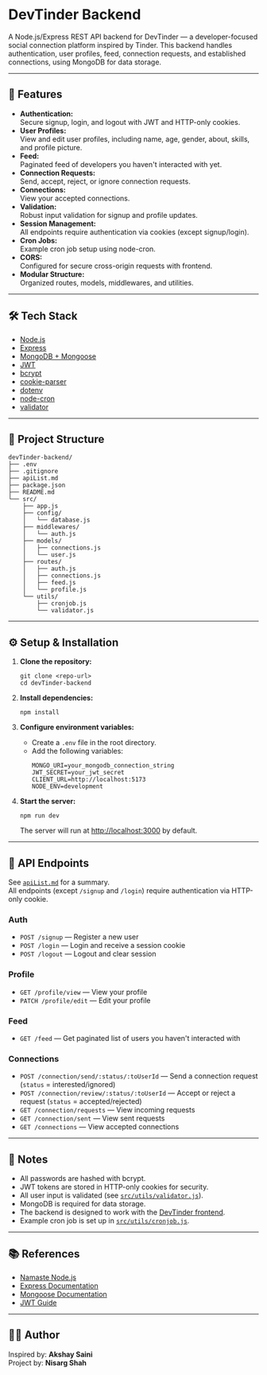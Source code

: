 # DevTinder Backend

A Node.js/Express REST API backend for DevTinder — a developer-focused social connection platform inspired by Tinder. This backend handles authentication, user profiles, feed, connection requests, and established connections, using MongoDB for data storage.

---

## 🚀 Features

- **Authentication:**  
  Secure signup, login, and logout with JWT and HTTP-only cookies.
- **User Profiles:**  
  View and edit user profiles, including name, age, gender, about, skills, and profile picture.
- **Feed:**  
  Paginated feed of developers you haven't interacted with yet.
- **Connection Requests:**  
  Send, accept, reject, or ignore connection requests.
- **Connections:**  
  View your accepted connections.
- **Validation:**  
  Robust input validation for signup and profile updates.
- **Session Management:**  
  All endpoints require authentication via cookies (except signup/login).
- **Cron Jobs:**  
  Example cron job setup using node-cron.
- **CORS:**  
  Configured for secure cross-origin requests with frontend.
- **Modular Structure:**  
  Organized routes, models, middlewares, and utilities.

---

## 🛠️ Tech Stack

- [Node.js](https://nodejs.org/)
- [Express](https://expressjs.com/)
- [MongoDB + Mongoose](https://mongoosejs.com/)
- [JWT](https://jwt.io/)
- [bcrypt](https://www.npmjs.com/package/bcrypt)
- [cookie-parser](https://www.npmjs.com/package/cookie-parser)
- [dotenv](https://www.npmjs.com/package/dotenv)
- [node-cron](https://www.npmjs.com/package/node-cron)
- [validator](https://www.npmjs.com/package/validator)

---

## 📁 Project Structure

```
devTinder-backend/
├── .env
├── .gitignore
├── apiList.md
├── package.json
├── README.md
└── src/
    ├── app.js
    ├── config/
    │   └── database.js
    ├── middlewares/
    │   └── auth.js
    ├── models/
    │   ├── connections.js
    │   └── user.js
    ├── routes/
    │   ├── auth.js
    │   ├── connections.js
    │   ├── feed.js
    │   └── profile.js
    └── utils/
        ├── cronjob.js
        └── validator.js
```

---

## ⚙️ Setup & Installation

1. **Clone the repository:**
   ```
   git clone <repo-url>
   cd devTinder-backend
   ```

2. **Install dependencies:**
   ```
   npm install
   ```

3. **Configure environment variables:**
   - Create a `.env` file in the root directory.
   - Add the following variables:
     ```
     MONGO_URI=your_mongodb_connection_string
     JWT_SECRET=your_jwt_secret
     CLIENT_URL=http://localhost:5173
     NODE_ENV=development
     ```

4. **Start the server:**
   ```
   npm run dev
   ```
   The server will run at [http://localhost:3000](http://localhost:3000) by default.

---

## 🧩 API Endpoints

See [`apiList.md`](apiList.md) for a summary.  
All endpoints (except `/signup` and `/login`) require authentication via HTTP-only cookie.

### **Auth**
- `POST /signup` — Register a new user
- `POST /login` — Login and receive a session cookie
- `POST /logout` — Logout and clear session

### **Profile**
- `GET /profile/view` — View your profile
- `PATCH /profile/edit` — Edit your profile

### **Feed**
- `GET /feed` — Get paginated list of users you haven't interacted with

### **Connections**
- `POST /connection/send/:status/:toUserId` — Send a connection request (`status` = interested/ignored)
- `POST /connection/review/:status/:toUserId` — Accept or reject a request (`status` = accepted/rejected)
- `GET /connection/requests` — View incoming requests
- `GET /connection/sent` — View sent requests
- `GET /connections` — View accepted connections

---

## 📝 Notes

- All passwords are hashed with bcrypt.
- JWT tokens are stored in HTTP-only cookies for security.
- All user input is validated (see [`src/utils/validator.js`](src/utils/validator.js)).
- MongoDB is required for data storage.
- The backend is designed to work with the [DevTinder frontend](../devTinder-frontend/README.md).
- Example cron job is set up in [`src/utils/cronjob.js`](src/utils/cronjob.js).

---

## 📚 References

- [Namaste Node.js](https://namastedev.com/learn/namaste-node)
- [Express Documentation](https://expressjs.com/)
- [Mongoose Documentation](https://mongoosejs.com/)
- [JWT Guide](https://jwt.io/introduction)

---

## 👨‍💻 Author

Inspired by: **Akshay Saini**  
Project by: **Nisarg Shah**